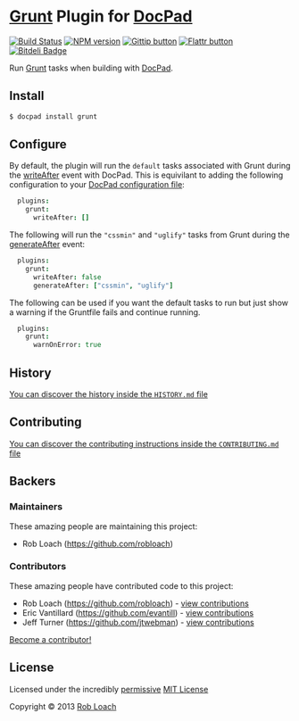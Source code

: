 # [Grunt](http://gruntjs.com) Plugin for [DocPad](http://docpad.org)

<!-- BADGES/ -->

[![Build Status](https://secure.travis-ci.org/RobLoach/docpad-plugin-grunt.png?branch=master)](http://travis-ci.org/RobLoach/docpad-plugin-grunt "Check this project's build status on TravisCI")
[![NPM version](https://badge.fury.io/js/docpad-plugin-grunt.png)](http://badge.fury.io/js/docpad-plugin-grunt "View this project on NPM")
[![Gittip button](http://img.shields.io/gittip/RobLoach.png)](https://www.gittip.com/RobLoach/ "Support this project using Gittip")
[![Flattr button](http://img.shields.io/flattr/donate.png?color=yellow)](http://flattr.com/thing/2257574/RobLoach "Support this project using Flattr")
[![Bitdeli Badge](https://d2weczhvl823v0.cloudfront.net/RobLoach/docpad-plugin-grunt/trend.png)](https://bitdeli.com/free "Bitdeli Badge")

<!-- /BADGES -->


Run [Grunt](http://gruntjs.com) tasks when building with [DocPad](https://docpad.org).


## Install

```bash
$ docpad install grunt
```


## Configure

By default, the plugin will run the `default` tasks associated with Grunt during
the [writeAfter](http://docpad.org/docs/events#writeafter) event with DocPad.
This is equivilant to adding the following configuration to your [DocPad
configuration file](http://docpad.org/docs/config):

```coffeescript
  plugins:
    grunt:
      writeAfter: []
```

The following will run the `"cssmin"` and `"uglify"` tasks from Grunt during the
[generateAfter](http://docpad.org/docs/events#generateafter) event:

```coffeescript
  plugins:
    grunt:
      writeAfter: false
      generateAfter: ["cssmin", "uglify"]
```
The following can be used if you want the default tasks to run but just show
a warning if the Gruntfile fails and continue running.

```coffeescript
  plugins:
    grunt:
      warnOnError: true
```

<!-- HISTORY/ -->

## History
[You can discover the history inside the `HISTORY.md` file](https://github.com/robloach/docpad-plugin-grunt/blob/master/HISTORY.md#files)

<!-- /HISTORY -->


<!-- CONTRIBUTE/ -->

## Contributing
[You can discover the contributing instructions inside the `CONTRIBUTING.md` file](https://github.com/robloach/docpad-plugin-grunt/blob/master/CONTRIBUTING.md#files)

<!-- /CONTRIBUTE -->


<!-- BACKERS/ -->

## Backers

### Maintainers

These amazing people are maintaining this project:

- Rob Loach (https://github.com/robloach)

### Contributors

These amazing people have contributed code to this project:

- Rob Loach (https://github.com/robloach) - [view contributions](https://github.com/robloach/docpad-plugin-grunt/commits?author=RobLoach)
- Eric Vantillard (https://github.com/evantill) - [view contributions](https://github.com/robloach/docpad-plugin-grunt/commits?author=evantill)
- Jeff Turner (https://github.com/jtwebman) - [view contributions](https://github.com/robloach/docpad-plugin-grunt/commits?author=jtwebman)

[Become a contributor!](https://github.com/robloach/docpad-plugin-grunt/blob/master/CONTRIBUTING.md#files)

<!-- /BACKERS -->


<!-- LICENSE/ -->

## License
Licensed under the incredibly [permissive](http://en.wikipedia.org/wiki/Permissive_free_software_licence) [MIT License](http://creativecommons.org/licenses/MIT/)

Copyright &copy; 2013 [Rob Loach](http://robloach.net)

<!-- /LICENSE -->
